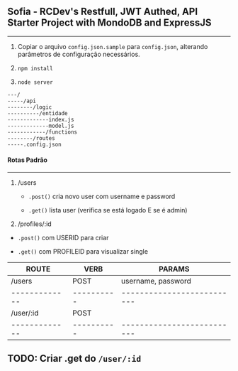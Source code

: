 ## Sofia - RCDev's Restfull, JWT Authed, API Starter Project with MondoDB and ExpressJS
---

1. Copiar o arquivo `config.json.sample` para `config.json`, alterando parâmetros de configuração necessários.

2. `npm install`

3. `node server`

```
---/
-----/api
--------/logic
----------/entidade
-------------index.js
-------------model.js
------------/functions
--------/routes
-----.config.json
```

#### Rotas Padrão
---

1. /users 

	- `.post()` cria novo user com username e password

	- `.get()` lista user (verifica se está logado E se é admin)

2. /profiles/:id
 
 - `.post()` com USERID para criar
 
 - `.get()` com PROFILEID para visualizar single

|    ROUTE    |   VERB   |  			 PARAMS	 				  |
|-------------|----------|--------------------------|
|	/users      |   POST	 | username, password				|
|-------------|----------|--------------------------|
|	/user/:id		|   POST	 |                          |
|-------------|----------|--------------------------


 ## TODO: Criar .get do `/user/:id`